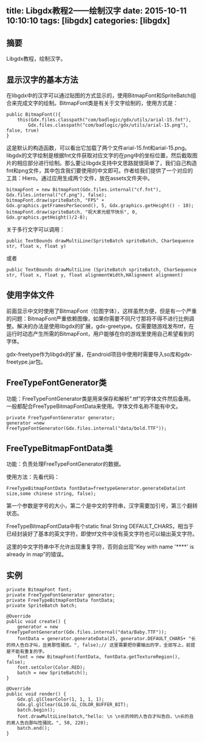 title: Libgdx教程2——绘制汉字
date: 2015-10-11 10:10:10
tags: [libgdx]
categories: [libgdx]
---

## 摘要
Libgdx教程，绘制汉字。
<!--more-->

## 显示汉字的基本方法

在libgdx中的汉字可以通过贴图的方式显示的，使用BitmapFont和SpriteBatch组合来完成文字的绘制。BitmapFont类是有关于文字绘制的，使用方式是：

	public BitmapFont(){
		this(Gdx.files.classpath("com/badlogic/gdx/utils/arial-15.fnt"),
			Gdx.files.classpath("com/badlogic/gdx/utils/arial-15.png"), false, true)
	}

这是默认的构造函数，可以看出它加载了两个文件arial-15.fnt和arial-15.png。libgdx的文字绘制是根据fnt文件获取对应文字的在png中的坐标位置，然后截取图片的相应部分进行绘制。那么要让libgdx支持中文思路就很简单了，我们自己构造fnt和png文件，其中包含我们要使用的中文即可。作者给我们提供了一个对应的工具：Hiero。通过应用生成两个文件，放在assets文件夹中。

	bitmapFont = new BitmapFont(Gdx.files.internal("cf.fnt"), Gdx.files.internal("cf.png"), false);
	bitmapFont.draw(spriteBatch, "FPS" + Gdx.graphics.getFramesPerSecond(), 5, Gdx.graphics.getHeight() - 10); 
	bitmapFont.draw(spriteBatch, "祝大家光棍节快乐", 0, Gdx.graphics.getHeight()/2-8);

关于多行文字可以调用：

	public TextBounds drawMultiLine(SpriteBatch spriteBatch, CharSequence str, float x, float y)

或者

	public TextBounds drawMultiLine (SpriteBatch spriteBatch, CharSequence str, float x, float y, float alignmentWidth,HAlignment alignment)

## 使用字体文件

前面显示中文时使用了BitmapFont（位图字体），这样虽然方便，但是有一个严重的问题：BitmapFont严重依赖图像，如果你需要不同尺寸那将不得不进行比例调整。解决的办法是使用libgdx的扩展，gdx-greetype。仅需要随游戏发布ttf，在运行时动态产生所需的BitmapFont，用户能够在你的游戏里使用自己希望看到的字体。

gdx-freetype作为libgdx的扩展，在android项目中使用时需要导入so库和gdx-freetype.jar包。

## FreeTypeFontGenerator类

功能：FreeTypeFontGenerator类是用来保存和解析".ttf"的字体文件然后备用。一般都配合FreeTypeBitmapFontData来使用。字体文件名称不能有中文。

	private FreeTypeFontGenerator generator;
	generator =new FreeTypeFontGenerator(Gdx.files.internal("data/bold.TTF"));

## FreeTypeBitmapFontData类

功能：负责处理FreeTypeFontGenerator的数据。

使用方法：先看代码：

	FreeTypeBitmapFontData fontData=freetypeGenerator.generateData(int size,some chinese string, false);

第一个参数是字号的大小，第二个是中文的字符串，汉字需要加引号，第三个翻转状态。

FreeTypeBitmapFontData中有个static final String DEFAULT_CHARS，相当于已经封装好了基本的英文字符，即使ttf文件中没有英文字符也可以输出英文字符。

这里的中文字符串中不允许出现重复字符，否则会出现“Key with name '****' is already in map”的错误。

## 实例

	private BitmapFont font;
	private FreeTypeFontGenerator generator;
	private FreeTypeBitmapFontData fontData;
	private SpriteBatch batch;

	@Override
	public void create() {
		generator = new FreeTypeFontGenerator(Gdx.files.internal("data/Baby.TTF"));
		fontData = generator.generateData(25, generator.DEFAULT_CHARS+ "长的帅人告白才叫，丑男那性骚扰。", false);// 这里需要把你要输出的字，全部写上，前提是不能有重复的字。
		font = new BitmapFont(fontData, fontData.getTextureRegion(), false);
		font.setColor(Color.RED);
		batch = new SpriteBatch();
	}

	@Override
	public void render() {
		Gdx.gl.glClearColor(1, 1, 1, 1);
		Gdx.gl.glClear(GL10.GL_COLOR_BUFFER_BIT);
		batch.begin();
		font.drawMultiLine(batch,"hello: \n \n长的帅的人告白才叫告白，\n长的丑的男人告白那叫性骚扰。", 50, 220);
		batch.end();
	}